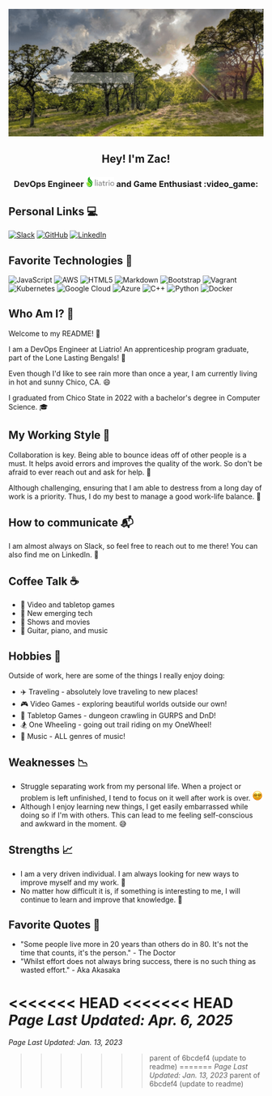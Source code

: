 <p align="center">
<img src="assets/zachjorgensen.gif">
</p>

<h2 align="center" display: inline>
Hey! I'm Zac!
</h2>

<h3 align="center">
DevOps Engineer <img height="20px;" src="assets/liatrio-logo.svg"> and Game Enthusiast :video_game:
</h3>

## Personal Links :computer:

[![Slack](https://img.shields.io/badge/Slack-4A154B?style=for-the-badge&logo=slack&logoColor=white)](https://liatrio.slack.com/team/U02T9EL7D7D)
[![GitHub](https://img.shields.io/badge/GitHub-100000?style=for-the-badge&logo=github&logoColor=white)](https://github.com/zjorge96)
[![LinkedIn](https://img.shields.io/badge/LinkedIn-0077B5?style=for-the-badge&logo=linkedin&logoColor=white)](https://www.linkedin.com/in/zacharyjorgensen/)

## Favorite Technologies :robot:

![JavaScript](https://img.shields.io/badge/JavaScript-F7DF1E?style=for-the-badge&logo=javascript&logoColor=black)
![AWS](https://img.shields.io/badge/AWS-%23FF9900.svg?style=for-the-badge&logo=amazon-aws&logoColor=white)
![HTML5](https://img.shields.io/badge/html5-%23E34F26.svg?style=for-the-badge&logo=html5&logoColor=white)
![Markdown](https://img.shields.io/badge/markdown-%23000000.svg?style=for-the-badge&logo=markdown&logoColor=white)
![Bootstrap](https://img.shields.io/badge/bootstrap-%23563D7C.svg?style=for-the-badge&logo=bootstrap&logoColor=white)
![Vagrant](https://img.shields.io/badge/vagrant-%231563FF.svg?style=for-the-badge&logo=vagrant&logoColor=white)
![Kubernetes](https://img.shields.io/badge/kubernetes-%23326ce5.svg?style=for-the-badge&logo=kubernetes&logoColor=white)
![Google Cloud](https://img.shields.io/badge/Google%20Cloud-%234285F4.svg?style=for-the-badge&logo=google-cloud&logoColor=white)
![Azure](https://img.shields.io/badge/azure-%230072C6.svg?style=for-the-badge&logo=azure-devops&logoColor=white)
![C++](https://img.shields.io/badge/C++-00599C?style=for-the-badge&logo=c%2B%2B&logoColor=white)
![Python](https://img.shields.io/badge/Python-3776AB?style=for-the-badge&logo=python&logoColor=white)
![Docker](https://img.shields.io/badge/docker-%230db7ed.svg?style=for-the-badge&logo=docker&logoColor=white)

## Who Am I? :raising_hand:

Welcome to my README! :wave:

I am a DevOps Engineer at Liatrio! An apprenticeship program graduate, part of the Lone Lasting Bengals! :tiger:

Even though I'd like to see rain more than once a year, I am currently living in hot and sunny Chico, CA. :smile:

I graduated from Chico State in 2022 with a bachelor's degree in Computer Science. :mortar_board:

## My Working Style :key:

Collaboration is key. Being able to bounce ideas off of other people is a must. It helps avoid errors and improves the quality of the work. So don't be afraid to ever reach out and ask for help. :handshake:

Although challenging, ensuring that I am able to destress from a long day of work is a priority. Thus, I do my best to manage a good work-life balance. :briefcase:

## How to communicate :mailbox_with_mail:

I am almost always on Slack, so feel free to reach out to me there! You can also find me on LinkedIn. :iphone:

## Coffee Talk :coffee:

- :space_invader: Video and tabletop games
- :robot: New emerging tech
- :movie_camera: Shows and movies
- :guitar: Guitar, piano, and music

## Hobbies :game_die:

Outside of work, here are some of the things I really enjoy doing:
- :airplane: Traveling - absolutely love traveling to new places!
- :video_game: Video Games - exploring beautiful worlds outside our own!
- :dragon: Tabletop Games - dungeon crawling in GURPS and DnD! 
- :snowboarder: One Wheeling - going out trail riding on my OneWheel!
- :musical_note: Music - ALL genres of music!

## Weaknesses :chart_with_downwards_trend:

- Struggle separating work from my personal life. When a project or problem is left unfinished, I tend to focus on it well after work is over. <img height="20px;" src="assets/face-with-spiral-eyes.png">
- Although I enjoy learning new things, I get easily embarrassed while doing so if I'm with others. This can lead to me feeling self-conscious and awkward in the moment. :sweat_smile:

## Strengths :chart_with_upwards_trend:

- I am a very driven individual. I am always looking for new ways to improve myself and my work. :muscle:
- No matter how difficult it is, if something is interesting to me, I will continue to learn and improve that knowledge. 🧠

## Favorite Quotes :speech_balloon:

- "Some people live more in 20 years than others do in 80. It's not the time that counts, it's the person." - The Doctor
- "Whilst effort does not always bring success, there is no such thing as wasted effort." - Aka Akasaka

<<<<<<< HEAD
<<<<<<< HEAD
*Page Last Updated: Apr. 6, 2025*
=======
*Page Last Updated: Jan. 13, 2023*
>>>>>>> parent of 6bcdef4 (update to readme)
=======
*Page Last Updated: Jan. 13, 2023*
>>>>>>> parent of 6bcdef4 (update to readme)
